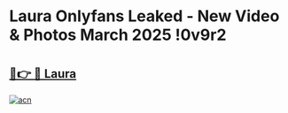 # Laura Onlyfans Leaked - New Video & Photos March 2025 !0v9r2

# <h2><a href="https://5gwdf5.iuczelnia.edu.pl?title=Laura&ref=0v9r2">🔗👉 🔴 Laura</a></h2>

[![acn](https://github.com/user-attachments/assets/0f9c940e-d8b0-45ae-aac7-cd30a18b3e1c)](https://5gwdf5.iuczelnia.edu.pl?title=Laura&ref=0v9r2)

